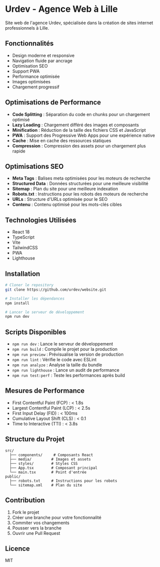 # Urdev - Agence Web à Lille

Site web de l'agence Urdev, spécialisée dans la création de sites internet professionnels à Lille.

## Fonctionnalités

- Design moderne et responsive
- Navigation fluide par ancrage
- Optimisation SEO
- Support PWA
- Performance optimisée
- Images optimisées
- Chargement progressif

## Optimisations de Performance

- **Code Splitting** : Séparation du code en chunks pour un chargement optimisé
- **Lazy Loading** : Chargement différé des images et composants
- **Minification** : Réduction de la taille des fichiers CSS et JavaScript
- **PWA** : Support des Progressive Web Apps pour une expérience native
- **Cache** : Mise en cache des ressources statiques
- **Compression** : Compression des assets pour un chargement plus rapide

## Optimisations SEO

- **Meta Tags** : Balises meta optimisées pour les moteurs de recherche
- **Structured Data** : Données structurées pour une meilleure visibilité
- **Sitemap** : Plan du site pour une meilleure indexation
- **Robots.txt** : Instructions pour les robots des moteurs de recherche
- **URLs** : Structure d'URLs optimisée pour le SEO
- **Contenu** : Contenu optimisé pour les mots-clés cibles

## Technologies Utilisées

- React 18
- TypeScript
- Vite
- TailwindCSS
- PWA
- Lighthouse

## Installation

```bash
# Cloner le repository
git clone https://github.com/urdev/website.git

# Installer les dépendances
npm install

# Lancer le serveur de développement
npm run dev
```

## Scripts Disponibles

- `npm run dev` : Lance le serveur de développement
- `npm run build` : Compile le projet pour la production
- `npm run preview` : Prévisualise la version de production
- `npm run lint` : Vérifie le code avec ESLint
- `npm run analyze` : Analyse la taille du bundle
- `npm run lighthouse` : Lance un audit de performance
- `npm run test:perf` : Teste les performances après build

## Mesures de Performance

- First Contentful Paint (FCP) : < 1.8s
- Largest Contentful Paint (LCP) : < 2.5s
- First Input Delay (FID) : < 100ms
- Cumulative Layout Shift (CLS) : < 0.1
- Time to Interactive (TTI) : < 3.8s

## Structure du Projet

```
src/
  ├── components/     # Composants React
  ├── media/         # Images et assets
  ├── styles/        # Styles CSS
  ├── App.tsx        # Composant principal
  └── main.tsx       # Point d'entrée
public/
  ├── robots.txt     # Instructions pour les robots
  └── sitemap.xml    # Plan du site
```

## Contribution

1. Fork le projet
2. Créer une branche pour votre fonctionnalité
3. Commiter vos changements
4. Pousser vers la branche
5. Ouvrir une Pull Request

## Licence

MIT 